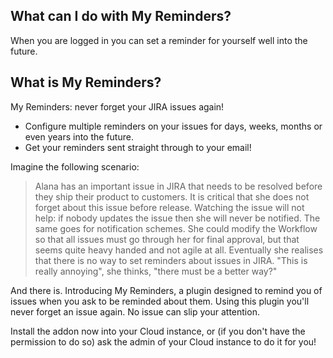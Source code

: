 ## What can I do with My Reminders?

When you are logged in you can set a reminder for yourself well into the future.

## What is My Reminders?

My Reminders: never forget your JIRA issues again!

 - Configure multiple reminders on your issues for days, weeks, months or even years into the future.
 - Get your reminders sent straight through to your email!

Imagine the following scenario:

> Alana has an important issue in JIRA that needs to be resolved before they ship their product to
> customers. It is critical that she does not forget about this issue before release. Watching the
> issue will not help: if nobody updates the issue then she will never be notified. The same goes
> for notification schemes. She could modify the Workflow so that all issues must go through her for
> final approval, but that seems quite heavy handed and not agile at all. Eventually she realises
> that there is no way to set reminders about issues in JIRA. "This is really annoying",
> she thinks, "there must be a better way?"

And there is. Introducing My Reminders, a plugin designed to remind you of issues when you
ask to be reminded about them. Using this plugin you'll never forget an issue again. No issue can
slip your attention.

Install the addon now into your Cloud instance, or (if you don't have the permission to do so) ask
the admin of your Cloud instance to do it for you!
